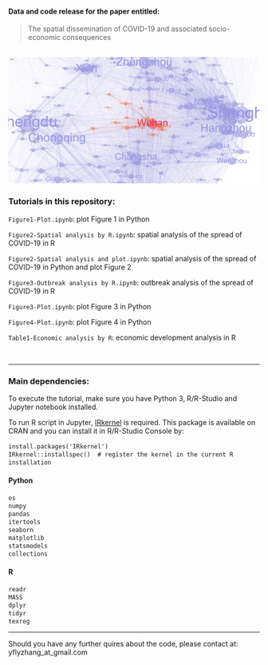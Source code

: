 #### Data and code release for the paper entitled: 
> The spatial dissemination of COVID-19 and associated socio-economic consequences
<br/>


<!-- ![plot](human_mobility_network.jpg) -->
<img src="human_mobility_network.jpg" alt="Your image title" width="700"/>



<br/>

### Tutorials in this repository:

`Figure1-Plot.ipynb`: plot Figure 1 in Python

`Figure2-Spatial analysis by R.ipynb`: spatial analysis of the spread of COVID-19 in R

`Figure2-Spatial analysis and plot.ipynb`: spatial analysis of the spread of COVID-19 in Python and plot Figure 2

`Figure3-Outbreak analysis by R.ipynb`: outbreak analysis of the spread of COVID-19 in R

`Figure3-Plot.ipynb`: plot Figure 3 in Python

`Figure4-Plot.ipynb`: plot Figure 4 in Python

`Table1-Economic analysis by R`: economic development analysis in R

<br/>

---
### Main dependencies:

To execute the tutorial, make sure you have Python 3, R/R-Studio and Jupyter notebook installed.

To run R script in Jupyter, [IRkernel](https://github.com/IRkernel/IRkernel) is required. This package is available on CRAN and you can install it in R/R-Studio Console by:
```
install.packages('IRkernel')
IRkernel::installspec()  # register the kernel in the current R installation
```

#### Python
  ```
  os
  numpy
  pandas
  itertools
  seaborn
  matplotlib
  statsmodels
  collections
  ```

#### R
  ```
  readr
  MASS
  dplyr
  tidyr
  texreg
  ```



---

Should you have any further quires about the code, please contact at: yflyzhang_at_gmail.com
